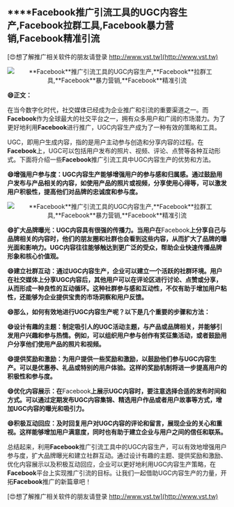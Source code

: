 ## ****Facebook**推广引流工具的UGC内容生产,**Facebook**拉群工具,**Facebook**暴力营销,**Facebook**精准引流**

[😍想了解推广相关软件的朋友请登录 http://www.vst.tw](http://www.vst.tw)

 <center><img src="https://vst.tw/MP4/tuiguang/png/0.png" alt="**Facebook**推广引流工具的UGC内容生产,**Facebook**拉群工具,**Facebook**暴力营销,**Facebook**精准引流"></center>

**😄正文：**

在当今数字化时代，社交媒体已经成为企业推广和引流的重要渠道之一。而**Facebook**作为全球最大的社交平台之一，拥有众多用户和广阔的市场潜力。为了更好地利用**Facebook**进行推广，UGC内容生产成为了一种有效的策略和工具。

UGC，即用户生成内容，指的是用户主动参与创造和分享内容的过程。在**Facebook**上，UGC可以包括用户发布的照片、视频、评论、点赞等各种互动形式。下面将介绍一些**Facebook**推广引流工具中UGC内容生产的优势和方法。

**😄增强用户参与度：UGC内容生产能够增强用户的参与感和归属感。通过鼓励用户发布与产品相关的内容，如使用产品的照片或视频，分享使用心得等，可以激发用户积极性，提高他们对品牌的忠诚度和参与度。**

 <center><img src="https://vst.tw/MP4/tuiguang/png/0.png" alt="**Facebook**推广引流工具的UGC内容生产,**Facebook**拉群工具,**Facebook**暴力营销,**Facebook**精准引流"></center>

**😄扩大品牌曝光：UGC内容具有很强的传播力。当用户在**Facebook**上分享自己与品牌相关的内容时，他们的朋友圈和社群也会看到这些内容，从而扩大了品牌的曝光面和影响力。UGC内容往往能够触达到更广泛的受众，帮助企业快速传播品牌形象和核心价值观。**

**😄建立社群互动：通过UGC内容生产，企业可以建立一个活跃的社群环境。用户在社交媒体上分享UGC内容后，其他用户可以在评论区进行讨论、点赞或分享，从而形成一种良性的互动循环。这种社群参与感和互动性，不仅有助于增加用户粘性，还能够为企业提供宝贵的市场洞察和用户反馈。**

**😄那么，如何有效地进行UGC内容生产呢？以下是几个重要的步骤和方法：**

**😄设计有趣的主题：制定吸引人的UGC活动主题，与产品或品牌相关，并能够引发用户兴趣和参与热情。例如，可以组织用户参与创作有奖征集活动，或者鼓励用户分享他们使用产品的照片和视频。**

**😄提供奖励和激励：为用户提供一些奖励和激励，以鼓励他们参与UGC内容生产。可以是优惠券、礼品或特别的用户体验。这样的奖励机制将进一步提高用户的积极性和参与度。**

**😄优化内容展示：在**Facebook**上展示UGC内容时，要注意选择合适的发布时间和方式。可以通过定期发布UGC内容集锦、精选用户作品或者用户故事等方式，增加UGC内容的曝光和吸引力。**

**😄积极互动回应：及时回复用户对UGC内容的评论和留言，展现企业的关心和重视。这样能够增加用户满意度，同时也有助于建立企业与用户之间的信任和联系。**

总结起来，利用**Facebook**推广引流工具中的UGC内容生产，可以有效地增强用户参与度，扩大品牌曝光和建立社群互动。通过设计有趣的主题、提供奖励和激励、优化内容展示以及积极互动回应，企业可以更好地利用UGC内容生产策略，在**Facebook**平台上实现推广引流的目标。让我们一起借助UGC内容生产的力量，开拓**Facebook**推广的新篇章吧！

[😍想了解推广相关软件的朋友请登录 http://www.vst.tw](http://www.vst.tw)




